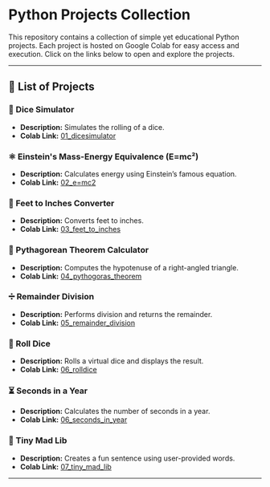 # Python Projects Collection

This repository contains a collection of simple yet educational Python projects. Each project is hosted on Google Colab for easy access and execution. Click on the links below to open and explore the projects.

---

## 📜 List of Projects

### 🎲 Dice Simulator
- **Description:** Simulates the rolling of a dice.
- **Colab Link:** [01_dicesimulator](https://colab.research.google.com/drive/1Af61HJMO6cs5xGa-UqRxhPLZxBhDCLdL?usp=sharing)

### ⚛️ Einstein's Mass-Energy Equivalence (E=mc²)
- **Description:** Calculates energy using Einstein’s famous equation.
- **Colab Link:** [02_e=mc2](https://colab.research.google.com/drive/1J9b1R_mSM63_itII_rBx-ajNYHW9o3ML?usp=drive_link)

### 📏 Feet to Inches Converter
- **Description:** Converts feet to inches.
- **Colab Link:** [03_feet_to_inches](https://colab.research.google.com/drive/1rL8drv_Fl2Ro6Y7gkNERjumXokn8_6Hb?usp=drive_link)

### 📐 Pythagorean Theorem Calculator
- **Description:** Computes the hypotenuse of a right-angled triangle.
- **Colab Link:** [04_pythogoras_theorem](https://colab.research.google.com/drive/1Qq1xREeKcdtejfl5uKdJ_7ilre9a-ac-?usp=drive_link)

### ➗ Remainder Division
- **Description:** Performs division and returns the remainder.
- **Colab Link:** [05_remainder_division](https://colab.research.google.com/drive/1Qq1xREeKcdtejfl5uKdJ_7ilre9a-ac-?usp=drive_link)

### 🎲 Roll Dice
- **Description:** Rolls a virtual dice and displays the result.
- **Colab Link:** [06_rolldice](https://colab.research.google.com/drive/1XbBPSaCindIBnYYGgI1K1OsqKZ3735yu?usp=drive_link)

### ⏳ Seconds in a Year
- **Description:** Calculates the number of seconds in a year.
- **Colab Link:** [06_seconds_in_year](https://colab.research.google.com/drive/1O_FhCfgq87HQWDQRl1jrHvG4AAv1E5B0?usp=drive_link)

### 📝 Tiny Mad Lib
- **Description:** Creates a fun sentence using user-provided words.
- **Colab Link:** [07_tiny_mad_lib](https://colab.research.google.com/drive/11AG-MuZy61s2f6MVm5QiRAlJ3sdqicm7?usp=drive_link)

---


